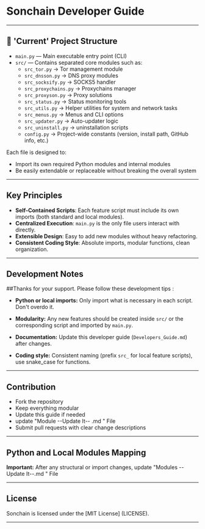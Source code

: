 # Sonchain Developer Guide


---

## 📁 'Current' Project Structure

- `main.py` — Main executable entry point (CLI)
- `src/` — Contains separated core modules such as:
  - `src_tor.py` → Tor management module
  - `src_dnsson.py` → DNS proxy modules
  - `src_socksify.py` → SOCKS5 handler
  - `src_proxychains.py` → Proxychains manager
  - `src_proxyson.py` → Proxy solutions
  - `src_status.py` → Status monitoring tools
  - `src_utils.py` → Helper utilities for system and network tasks
  - `src_menus.py` → Menus and CLI options
  - `src_updater.py` → Auto-updater logic
  - `src_uninstall.py` → uninstallation scripts
  - `config.py` → Project-wide constants (version, install path, GitHub info, etc.)

Each file is designed to:
- Import its own required Python modules and internal modules
- Be easily extendable or replaceable without breaking the overall system

---

## Key Principles

- **Self-Contained Scripts**: Each feature script must include its own imports (both standard and local modules).
- **Centralized Execution**: `main.py` is the only file users interact with directly.
- **Extensible Design**: Easy to add new modules without heavy refactoring.
- **Consistent Coding Style**: Absolute imports, modular functions, clean organization.

---

## Development Notes
##Thanks for your support. Please follow these development tips :

- **Python or local imports:** Only import what is necessary in each script. Don't overdo it.

- **Modularity:** Any new features should be created inside `src/` or the corresponding script and imported by `main.py`.

- **Documentation:** Update this developer guide (`Developers_Guide.md`) after changes.

- **Coding style:** Consistent naming (prefix `src_` for local feature scripts), use snake_case for functions.

---

## Contribution

- Fork the repository
- Keep everything modular
- Update this guide if needed
- update "Module --Update It-- .md "  File
- Submit pull requests with clear change descriptions

---

## Python and Local Modules Mapping

 **Important:** After any structural or import changes, update		"Modules --Update It--.md "		File

---

## License

Sonchain is licensed under the [MIT License] (LICENSE).

---

